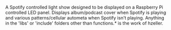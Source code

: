 A Spotify controlled light show designed to be displayed on a Raspberry Pi controlled LED panel.
Displays album/podcast cover when Spotify is playing and various patterns/cellular autometa when Spotify isn't playing.
Anything in the 'libs' or 'include' folders other than functions.\* is the work of hzeller.
